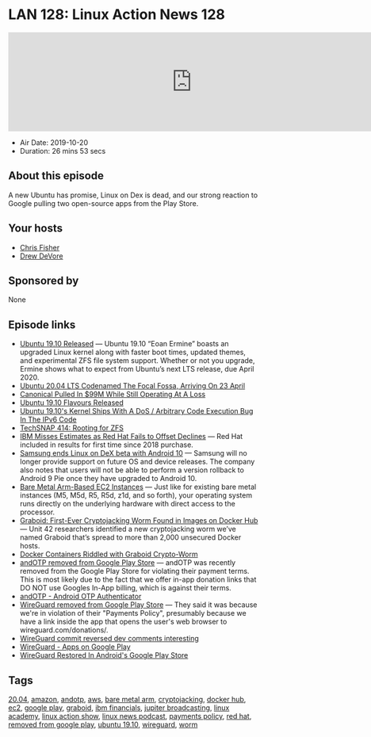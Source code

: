 # LAN 128: Linux Action News 128

<iframe src="https://player.fireside.fm/v2/DAcK9LdX+tTCFgznF?theme=dark" width="740" height="200" frameborder="0" scrolling="no"></iframe>

* Air Date: 2019-10-20
* Duration: 26 mins 53 secs

## About this episode

A new Ubuntu has promise, Linux on Dex is dead, and our strong reaction to Google pulling two open-source apps from the Play Store.

## Your hosts
* [Chris Fisher](https://linuxactionnews.com/hosts/chris)
* [Drew DeVore](https://linuxactionnews.com/hosts/drewdvore)

## Sponsored by

None



## Episode links

  * [Ubuntu 19.10 Released](https://wiki.ubuntu.com/EoanErmine/ReleaseNotes "Ubuntu 19.10 Released") — Ubuntu 19.10 “Eoan Ermine” boasts an upgraded Linux kernel along with faster boot times, updated themes, and experimental ZFS file system support. Whether or not you upgrade, Ermine shows what to expect from Ubuntu’s next LTS release, due April 2020.
  * [Ubuntu 20.04 LTS Codenamed The Focal Fossa, Arriving On 23 April](https://www.phoronix.com/scan.php?page=news_item&px=Ubuntu-20.04-Focal-Fossa-LTS "Ubuntu 20.04 LTS Codenamed The Focal Fossa, Arriving On 23 April")
  * [Canonical Pulled In $99M While Still Operating At A Loss](https://www.phoronix.com/scan.php?page=news_item&px=Canonical-EOY-2018-Statement "Canonical Pulled In $99M While Still Operating At A Loss")
  * [Ubuntu 19.10 Flavours Released](https://www.omgubuntu.co.uk/2019/10/ubuntu-19-10-flavours-released "Ubuntu 19.10 Flavours Released")
  * [Ubuntu 19.10's Kernel Ships With A DoS / Arbitrary Code Execution Bug In The IPv6 Code](https://www.phoronix.com/scan.php?page=news_item&px=Ubuntu-19.10-Kernel-Bug "Ubuntu 19.10's Kernel Ships With A DoS / Arbitrary Code Execution Bug In The IPv6 Code")
  * [TechSNAP 414: Rooting for ZFS](https://techsnap.systems/414 "TechSNAP 414: Rooting for ZFS")
  * [IBM Misses Estimates as Red Hat Fails to Offset Declines](https://www.bloomberg.com/news/articles/2019-10-16/ibm-misses-estimates-as-boost-from-red-hat-fails-to-deliver "IBM Misses Estimates as Red Hat Fails to Offset Declines") — Red Hat included in results for first time since 2018 purchase.
  * [Samsung ends Linux on DeX beta with Android 10](https://www.xda-developers.com/samsung-ends-linux-on-dex-beta-android-10-update/ "Samsung ends Linux on DeX beta with Android 10") — Samsung will no longer provide support on future OS and device releases. The company also notes that users will not be able to perform a version rollback to Android 9 Pie once they have upgraded to Android 10.
  * [Bare Metal Arm-Based EC2 Instances](https://aws.amazon.com/blogs/aws/now-available-bare-metal-arm-based-ec2-instances/ "Bare Metal Arm-Based EC2 Instances") — Just like for existing bare metal instances (M5, M5d, R5, R5d, z1d, and so forth), your operating system runs directly on the underlying hardware with direct access to the processor.
  * [Graboid: First-Ever Cryptojacking Worm Found in Images on Docker Hub](https://unit42.paloaltonetworks.com/graboid-first-ever-cryptojacking-worm-found-in-images-on-docker-hub/ "Graboid: First-Ever Cryptojacking Worm Found in Images on Docker Hub") — Unit 42 researchers identified a new cryptojacking worm we’ve named Graboid that’s spread to more than 2,000 unsecured Docker hosts.
  * [Docker Containers Riddled with Graboid Crypto-Worm](https://threatpost.com/docker-containers-graboid-crypto-worm/149235/ "Docker Containers Riddled with Graboid Crypto-Worm")
  * [andOTP removed from Google Play Store](https://github.com/andOTP/andOTP/issues/396 "andOTP removed from Google Play Store") — andOTP was recently removed from the Google Play Store for violating their payment terms. This is most likely due to the fact that we offer in-app donation links that DO NOT use Googles In-App billing, which is against their terms.
  * [andOTP - Android OTP Authenticator](https://play.google.com/store/apps/details?id=org.shadowice.flocke.andotp&hl=en "andOTP - Android OTP Authenticator")
  * [WireGuard removed from Google Play Store](https://lists.zx2c4.com/pipermail/wireguard/2019-October/004596.html "WireGuard removed from Google Play Store") — They said it was because we're in violation of their "Payments Policy", presumably because we have a link inside the app that opens the user's web browser to wireguard.com/donations/.
  * [WireGuard commit reversed dev comments interesting ](https://git.zx2c4.com/wireguard-android/commit/?id=f0bab44b4a17b65e9f7e718a9ba9b2bc37041268 "WireGuard commit reversed dev comments interesting ")
  * [WireGuard - Apps on Google Play](https://play.google.com/store/apps/details?id=com.wireguard.android "WireGuard - Apps on Google Play")
  * [WireGuard Restored In Android's Google Play Store](https://www.phoronix.com/scan.php?page=news_item&px=WireGuard-Is-Back-Play-Store "WireGuard Restored In Android's Google Play Store")



## Tags

[20.04](https://linuxactionnews.com/tags/20.04), [amazon](https://linuxactionnews.com/tags/amazon), [andotp](https://linuxactionnews.com/tags/andotp), [aws](https://linuxactionnews.com/tags/aws), [bare metal arm](https://linuxactionnews.com/tags/bare%20metal%20arm), [cryptojacking](https://linuxactionnews.com/tags/cryptojacking), [docker hub](https://linuxactionnews.com/tags/docker%20hub), [ec2](https://linuxactionnews.com/tags/ec2), [google play](https://linuxactionnews.com/tags/google%20play), [graboid](https://linuxactionnews.com/tags/graboid), [ibm financials](https://linuxactionnews.com/tags/ibm%20financials), [jupiter broadcasting](https://linuxactionnews.com/tags/jupiter%20broadcasting), [linux academy](https://linuxactionnews.com/tags/linux%20academy), [linux action show](https://linuxactionnews.com/tags/linux%20action%20show), [linux news podcast](https://linuxactionnews.com/tags/linux%20news%20podcast), [payments policy](https://linuxactionnews.com/tags/payments%20policy), [red hat](https://linuxactionnews.com/tags/red%20hat), [removed from google play](https://linuxactionnews.com/tags/removed%20from%20google%20play), [ubuntu 19.10](https://linuxactionnews.com/tags/ubuntu%2019.10), [wireguard](https://linuxactionnews.com/tags/wireguard), [worm](https://linuxactionnews.com/tags/worm)